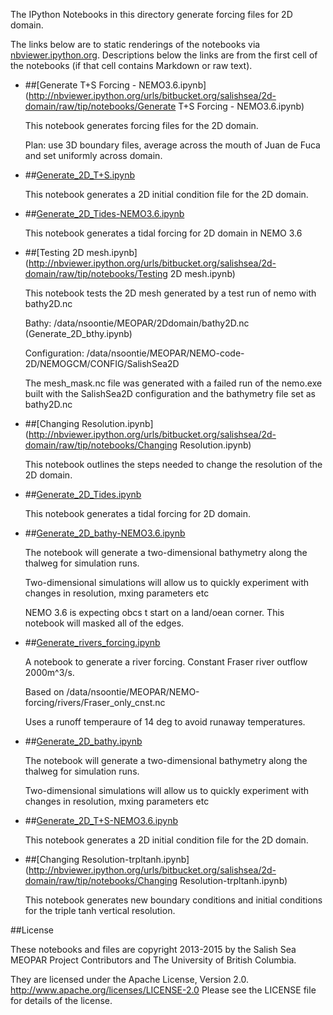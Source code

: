 The IPython Notebooks in this directory generate forcing files for 2D domain.

The links below are to static renderings of the notebooks via
[nbviewer.ipython.org](http://nbviewer.ipython.org/).
Descriptions below the links are from the first cell of the notebooks
(if that cell contains Markdown or raw text).

* ##[Generate T+S Forcing - NEMO3.6.ipynb](http://nbviewer.ipython.org/urls/bitbucket.org/salishsea/2d-domain/raw/tip/notebooks/Generate T+S Forcing - NEMO3.6.ipynb)  
    
    This notebook generates forcing files for the 2D domain.  
      
    Plan: use 3D boundary files, average across the mouth of Juan de Fuca and set uniformly across domain.   

* ##[Generate_2D_T+S.ipynb](http://nbviewer.ipython.org/urls/bitbucket.org/salishsea/2d-domain/raw/tip/notebooks/Generate_2D_T+S.ipynb)  
    
    This notebook generates a 2D initial condition file for the 2D domain.  

* ##[Generate_2D_Tides-NEMO3.6.ipynb](http://nbviewer.ipython.org/urls/bitbucket.org/salishsea/2d-domain/raw/tip/notebooks/Generate_2D_Tides-NEMO3.6.ipynb)  
    
    This notebook generates a tidal forcing for 2D domain in NEMO 3.6  

* ##[Testing 2D mesh.ipynb](http://nbviewer.ipython.org/urls/bitbucket.org/salishsea/2d-domain/raw/tip/notebooks/Testing 2D mesh.ipynb)  
    
    This notebook tests the 2D mesh generated by a test run of nemo with bathy2D.nc  
      
    Bathy: /data/nsoontie/MEOPAR/2Ddomain/bathy2D.nc (Generate_2D_bthy.ipynb)  
      
    Configuration: /data/nsoontie/MEOPAR/NEMO-code-2D/NEMOGCM/CONFIG/SalishSea2D  
      
    The mesh_mask.nc file was generated with a failed run of the nemo.exe built with the SalishSea2D configuration and the bathymetry file set as bathy2D.nc  


* ##[Changing Resolution.ipynb](http://nbviewer.ipython.org/urls/bitbucket.org/salishsea/2d-domain/raw/tip/notebooks/Changing Resolution.ipynb)  
    
    This notebook outlines the steps needed to change the resolution of the 2D domain.  


* ##[Generate_2D_Tides.ipynb](http://nbviewer.ipython.org/urls/bitbucket.org/salishsea/2d-domain/raw/tip/notebooks/Generate_2D_Tides.ipynb)  
    
    This notebook generates a tidal forcing for 2D domain.  

* ##[Generate_2D_bathy-NEMO3.6.ipynb](http://nbviewer.ipython.org/urls/bitbucket.org/salishsea/2d-domain/raw/tip/notebooks/Generate_2D_bathy-NEMO3.6.ipynb)  
    
    The notebook will generate a two-dimensional bathymetry along the thalweg for simulation runs.  
      
    Two-dimensional simulations will allow us to quickly experiment with changes in resolution, mxing parameters etc  
      
    NEMO 3.6 is expecting obcs t start on a land/oean corner. This notebook will masked all of the edges.  

* ##[Generate_rivers_forcing.ipynb](http://nbviewer.ipython.org/urls/bitbucket.org/salishsea/2d-domain/raw/tip/notebooks/Generate_rivers_forcing.ipynb)  
    
    A notebook to generate a river forcing. Constant Fraser river outflow 2000m^3/s.  
      
    Based on /data/nsoontie/MEOPAR/NEMO-forcing/rivers/Fraser_only_cnst.nc  
      
    Uses a runoff temperaure of 14 deg to avoid runaway temperatures.  

* ##[Generate_2D_bathy.ipynb](http://nbviewer.ipython.org/urls/bitbucket.org/salishsea/2d-domain/raw/tip/notebooks/Generate_2D_bathy.ipynb)  
    
    The notebook will generate a two-dimensional bathymetry along the thalweg for simulation runs.  
      
    Two-dimensional simulations will allow us to quickly experiment with changes in resolution, mxing parameters etc  

* ##[Generate_2D_T+S-NEMO3.6.ipynb](http://nbviewer.ipython.org/urls/bitbucket.org/salishsea/2d-domain/raw/tip/notebooks/Generate_2D_T+S-NEMO3.6.ipynb)  
    
    This notebook generates a 2D initial condition file for the 2D domain.  

* ##[Changing Resolution-trpltanh.ipynb](http://nbviewer.ipython.org/urls/bitbucket.org/salishsea/2d-domain/raw/tip/notebooks/Changing Resolution-trpltanh.ipynb)  
    
    This notebook generates new boundary conditions and initial conditions for the triple tanh vertical resolution.   



##License

These notebooks and files are copyright 2013-2015
by the Salish Sea MEOPAR Project Contributors
and The University of British Columbia.

They are licensed under the Apache License, Version 2.0.
http://www.apache.org/licenses/LICENSE-2.0
Please see the LICENSE file for details of the license.
